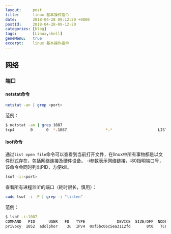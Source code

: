 ```yaml
---
layout:     post
title:      linux 基本操作指令
date:       2018-04-28 09:12:20 +0800
postId:     2018-04-28-09-12-20
categories: [blog]
tags:       [Linux,shell]
geneMenu:   true
excerpt:    linux 基本操作指令
---
```


## 网络

### 端口

#### netstat命令
```bash
netstat -an | grep <port>
```

范例：

```bash
$ netstat -an | grep 1087
tcp4       0      0  *.1087                 *.*                    LISTEN    
```

#### lsof命令 

通过`list open file`命令可以查看到当前打开文件，在linux中所有事物都是以文件形式存在，包括网络连接及硬件设备。
-i参数表示网络链接，:80指明端口号，该命令会同时列出PID，方便kill。

```bash
lsof -i:<port>
```

查看所有进程监听的端口（耗时很长，慎用）：
```bash
sudo lsof -i -P | grep -i "listen"
```

范例：
```bash
$ lsof -i:1087
COMMAND   PID      USER   FD   TYPE              DEVICE  SIZE/OFF  NODE  NAME
privoxy  1052  adolphor    3u  IPv4  0xf5bc06c5ea3112fd       0t0   TCP  *:cplscrambler-in (LISTEN)
```
